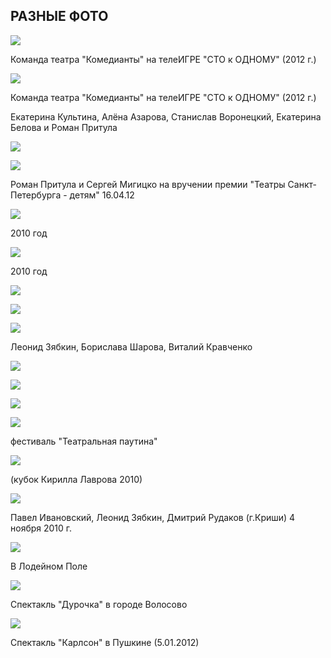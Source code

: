 ## РАЗНЫЕ ФОТО


![](image-01.jpg)


Команда театра "Комедианты" на телеИГРЕ "СТО к ОДНОМУ" (2012 г.)


![](image-02.jpg)


Команда театра "Комедианты" на телеИГРЕ "СТО к ОДНОМУ" (2012 г.)


Екатерина Культина, Алёна Азарова, Станислав Воронецкий, Екатерина Белова и Роман Притула


![](image-03.jpg)


![](image-04.jpg)


Роман Притула и Сергей Мигицко на вручении премии "Театры Санкт-Петербурга - детям" 16.04.12


![](image-05.jpg)


2010 год


![](image-06.jpg)


2010 год


![](image-07.jpg)


![](image-08.jpg)


![](image-09.jpg)


Леонид Зябкин, Борислава Шарова, Виталий Кравченко


![](image-10.jpg)


![](image-11.jpg)


![](image-12.jpg)


![](image-13.jpg)


фестиваль "Театральная паутина"


![](image-14.jpg)


(кубок Кирилла Лаврова 2010)


![](image-15.jpg)


Павел Ивановский, Леонид Зябкин, Дмитрий Рудаков (г.Криши) 4 ноября 2010 г.


![](image-16.jpg)


В Лодейном Поле


![](image-17.jpg)


Спектакль "Дурочка" в городе Волосово


![](image-18.jpg)


Спектакль "Карлсон" в Пушкине (5.01.2012)